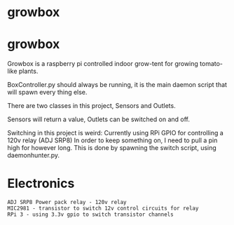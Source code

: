 # growbox
# growbox
Growbox is a raspberry pi controlled indoor grow-tent for growing tomato-like plants. 

BoxController.py should always be running, it is the main daemon script that will spawn every thing else. 

There are two classes in this project, Sensors and Outlets. 

Sensors will return a value, Outlets can be switched on and off. 

Switching in this project is weird:
    Currently using RPi GPIO for controlling a 120v relay (ADJ SRP8)
    In order to keep something on, I need to pull a pin high for however long.
    This is done by spawning the switch script, using daemonhunter.py. 

# Electronics
    ADJ SRP8 Power pack relay - 120v relay
    MIC2981 - transistor to switch 12v control circuits for relay 
    RPi 3 - using 3.3v gpio to switch transistor channels